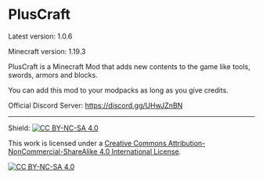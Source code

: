 # PlusCraft
Latest version: 1.0.6

Minecraft version: 1.19.3

PlusCraft is a Minecraft Mod that adds new contents to the game like tools, swords, armors and blocks.

You can add this mod to your modpacks as long as you give credits.

Official Discord Server: https://discord.gg/UHwJZnBN

------------------------------------------------------------------------------------------------

Shield: [![CC BY-NC-SA 4.0][cc-by-nc-sa-shield]][cc-by-nc-sa]

This work is licensed under a
[Creative Commons Attribution-NonCommercial-ShareAlike 4.0 International License][cc-by-nc-sa].

[![CC BY-NC-SA 4.0][cc-by-nc-sa-image]][cc-by-nc-sa]

[cc-by-nc-sa]: http://creativecommons.org/licenses/by-nc-sa/4.0/
[cc-by-nc-sa-image]: https://licensebuttons.net/l/by-nc-sa/4.0/88x31.png
[cc-by-nc-sa-shield]: https://img.shields.io/badge/License-CC%20BY--NC--SA%204.0-lightgrey.svg
